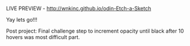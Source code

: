 

LIVE PREVIEW - http://wnkinc.github.io/odin-Etch-a-Sketch


Yay lets go!!!

Post project: Final challenge step to increment opacity until black after 10 hovers was most difficult part. 